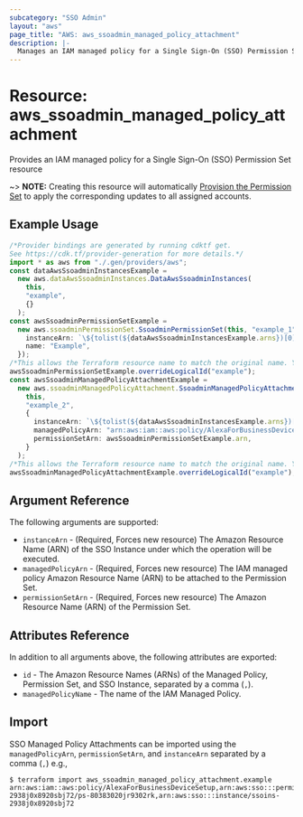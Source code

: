 ```yaml
---
subcategory: "SSO Admin"
layout: "aws"
page_title: "AWS: aws_ssoadmin_managed_policy_attachment"
description: |-
  Manages an IAM managed policy for a Single Sign-On (SSO) Permission Set
---
```


# Resource: aws\_ssoadmin\_managed\_policy\_attachment

Provides an IAM managed policy for a Single Sign-On (SSO) Permission Set resource

\~> **NOTE:** Creating this resource will automatically [Provision the Permission Set](https://docs.aws.amazon.com/singlesignon/latest/APIReference/API_ProvisionPermissionSet.html) to apply the corresponding updates to all assigned accounts.

## Example Usage

```typescript
/*Provider bindings are generated by running cdktf get.
See https://cdk.tf/provider-generation for more details.*/
import * as aws from "./.gen/providers/aws";
const dataAwsSsoadminInstancesExample =
  new aws.dataAwsSsoadminInstances.DataAwsSsoadminInstances(
    this,
    "example",
    {}
  );
const awsSsoadminPermissionSetExample =
  new aws.ssoadminPermissionSet.SsoadminPermissionSet(this, "example_1", {
    instanceArn: `\${tolist(${dataAwsSsoadminInstancesExample.arns})[0]}`,
    name: "Example",
  });
/*This allows the Terraform resource name to match the original name. You can remove the call if you don't need them to match.*/
awsSsoadminPermissionSetExample.overrideLogicalId("example");
const awsSsoadminManagedPolicyAttachmentExample =
  new aws.ssoadminManagedPolicyAttachment.SsoadminManagedPolicyAttachment(
    this,
    "example_2",
    {
      instanceArn: `\${tolist(${dataAwsSsoadminInstancesExample.arns})[0]}`,
      managedPolicyArn: "arn:aws:iam::aws:policy/AlexaForBusinessDeviceSetup",
      permissionSetArn: awsSsoadminPermissionSetExample.arn,
    }
  );
/*This allows the Terraform resource name to match the original name. You can remove the call if you don't need them to match.*/
awsSsoadminManagedPolicyAttachmentExample.overrideLogicalId("example");

```

## Argument Reference

The following arguments are supported:

* `instanceArn` - (Required, Forces new resource) The Amazon Resource Name (ARN) of the SSO Instance under which the operation will be executed.
* `managedPolicyArn` - (Required, Forces new resource) The IAM managed policy Amazon Resource Name (ARN) to be attached to the Permission Set.
* `permissionSetArn` - (Required, Forces new resource) The Amazon Resource Name (ARN) of the Permission Set.

## Attributes Reference

In addition to all arguments above, the following attributes are exported:

* `id` - The Amazon Resource Names (ARNs) of the Managed Policy, Permission Set, and SSO Instance, separated by a comma (`,`).
* `managedPolicyName` - The name of the IAM Managed Policy.

## Import

SSO Managed Policy Attachments can be imported using the `managedPolicyArn`, `permissionSetArn`, and `instanceArn` separated by a comma (`,`) e.g.,

```console
$ terraform import aws_ssoadmin_managed_policy_attachment.example arn:aws:iam::aws:policy/AlexaForBusinessDeviceSetup,arn:aws:sso:::permissionSet/ssoins-2938j0x8920sbj72/ps-80383020jr9302rk,arn:aws:sso:::instance/ssoins-2938j0x8920sbj72
```

